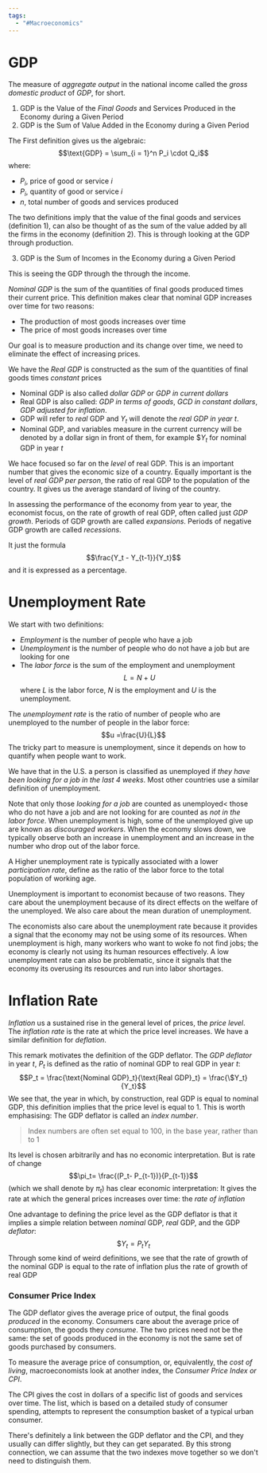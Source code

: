 ```yaml
---
tags:
  - "#Macroeconomics"
---
```

# GDP

The measure of *aggregate output* in the national income called the *gross domestic product* of *GDP*, for short. 

1. GDP is the Value of the *Final Goods* and Services Produced in the Economy during a Given Period
2. GDP is the Sum of Value Added in the Economy during a Given Period

The First definition gives us the algebraic: $$\text{GDP} = \sum_{i = 1}^n P_i \cdot Q_i$$where:
- $P_i$, price of good or service $i$
- $P_i$, quantity of good or service $i$
- $n$, total number of goods and services produced

The two definitions imply that the value of the final goods and services (definition 1), can also be thought of as the sum of the value added by all the firms in the economy (definition 2). This is through looking at the GDP through production.

3. GDP is the Sum of Incomes in the Economy during a Given Period

This is seeing the GDP through the through the income. 

*Nominal GDP* is the sum of the quantities of final goods produced times their current price. This definition makes clear that nominal GDP increases over time for two reasons:
- The production of most goods increases over time
- The price of most goods increases over time

Our goal is to measure production and its change over time, we need to eliminate the effect of increasing prices. 

We have the *Real GDP* is constructed as the sum of the quantities of final goods times *constant* prices

- Nominal GDP is also called *dollar GDP* or *GDP in current dollars*
- Real GDP is also called: *GDP in terms of goods*, *GCD in constant dollars*, *GDP adjusted for inflation*.
- GDP will refer to *real* GDP and $Y_t$ will denote the *real GDP in year* $t$.
- Nominal GDP, and variables measure in the current currency will be denoted by a dollar sign in front of them, for example $\$Y_t$ for nominal GDP in year $t$

We hace focused so far on the *level* of real GDP. This is an important number that gives the economic size of a country. Equally important is the level of *real GDP per person*, the ratio of real GDP to the population of the country. It gives us the average standard of living of the country.

In assessing the performance of the economy from year to year, the economist focus, on the rate of growth of real GDP, often called just *GDP growth*. Periods of GDP growth are called *expansions*. Periods of negative GDP growth are called *recessions*.

It just the formula $$\frac{Y_t - Y_{t-1}}{Y_t}$$and it is expressed as a percentage.

# Unemployment Rate

We start with two definitions:
- *Employment* is the number of people who have a job
- *Unemployment* is the number of people who do not have a job but are looking for one
- The *labor force* is the sum of the employment and unemployment
$$L = N + U$$
where $L$ is the labor force, $N$ is the employment and $U$ is the unemployment.

The *unemployment rate* is the ratio of number of people who are unemployed to the number of people in the labor force: $$u =\frac{U}{L}$$
The tricky part to measure is unemployment, since it depends on how to quantify when people want to work. 

We have that in the U.S. a person is classified as unemployed if *they have been looking for a job in the last 4 weeks*. Most other countries use a similar definition of unemployment. 

Note that only those *looking for a job* are counted as unemployed< those who do not have a job and are not looking for are counted as *not in the labor force*. When unemployment is high, some of the unemployed give up are known as *discouraged workers*. When the economy slows down, we typically observe both an increase in unemployment and an increase in the number who drop out of the labor force.

A Higher unemployment rate is typically associated with a lower *participation rate*, define as the ratio of the labor force to the total population of working age.

Unemployment is important to economist because of two reasons. They care about the unemployment because of its direct effects on the welfare of the unemployed. We also care about the mean duration of unemployment. 

The economists also care about the unemployment rate because it provides a signal that the economy may not be using some of its resources. When unemployment is high, many workers who want to woke fo not find jobs; the economy is clearly not using its human resources effectively. A low unemployment rate can also be problematic, since it signals that the economy its overusing its resources and run into labor shortages.

# Inflation Rate

*Inflation* us a sustained rise in the general level of prices, the *price level*. The *inflation rate* is the rate at which the price level increases. We have a similar definition for *deflation*.

This remark motivates the definition of the GDP deflator. The *GDP deflator* in year $t$, $P_t$ is defined as the ratio of nominal GDP to real GDP in year $t$: $$P_t = \frac{\text{Nominal GDP}_t}{\text{Real GDP}_t} = \frac{\$Y_t}{Y_t}$$
We see that, the year in which, by construction, real GDP is equal to nominal GDP, this definition implies that the price level is equal to $1$. This is worth emphasising: The GDP deflator is called an *index number*. 

> Index numbers are often set equal to $100$, in the base year, rather than to $1$

Its level is chosen arbitrarily and has no economic interpretation. But is rate of change $$\pi_t= \frac{(P_t- P_{t-1})}{P_{t-1}}$$ (which we shall denote by $\pi_t$) has clear economic interpretation: It gives the rate at which the general prices increases over time: the *rate of inflation*

One advantage to defining the price level as the GDP deflator is that it implies a simple relation between *nominal* GDP, *real* GDP, and the GDP *deflator*: $$\$Y_t = P_t Y_t$$
Through some kind of weird definitions, we see that the rate of growth of the nominal GDP is equal to the rate of inflation plus the rate of growth of real GDP

### Consumer Price Index

The GDP deflator gives the average price of output, the final goods *produced* in the economy. Consumers care about the average price of consumption, the goods they *consume*. The two prices need not be the same: the set of goods produced in the economy is not the same set of goods purchased by consumers. 

To measure the average price of consumption, or, equivalently, the *cost of living*, macroeconomists look at another index, the *Consumer Price Index or CPI*.

The CPI gives the cost in dollars of a specific list of goods and services over time. The list, which is based on a detailed study of consumer spending, attempts to represent the consumption basket of a typical urban consumer.

There's definitely a link between the GDP deflator and the CPI, and they usually can differ slightly, but they can get separated. By this strong connection, we can assume that the two indexes move together so we don't need to distinguish them. 